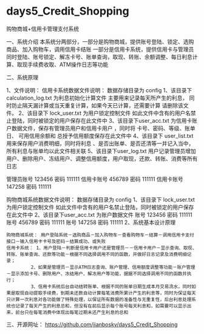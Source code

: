 # days5_Credit_Shopping
购物商城+信用卡管理支付系统

一、系统介绍
	本系统分两部分，一部分是购物商城，提供账号登陆、锁定、选购商品、加入购物车，调用信用卡结账
一部分是信用卡系统，提供信用卡与管理员同时登陆、账号锁定、解冻卡号、账单查询，取现、转账、余额调整、每日利息计算、取现手续费收取、ATM操作日志等功能

二、系统原理

1、文件说明：
信用卡系统数据文件说明：
  数据存储目录为 config
  1、该目录下 calculation_log.txt 为利息初始化计算文件 主要用来记录每天所产生的利息，
  同时防止隔天漏计算或当天重复计算，如果今天已计算，还需要计算 请删除该文件。
  2、该目录下 lock_user.txt 为用户锁定控制文件 如此文件中含有的用户名禁止登陆，同时被锁定的用户保存在此文件中
  3、该目录下user_acc.txt 为信用卡账户数据文件，保存有管理员用户和信用卡用户 ，同时将 卡号、密码、等级、账单日、
  可用信用余额和 总授予信用额度保存在此文件中
  4、该目录下 user_list.txt 用来保存用户消费明细，同时将利息 、是否出账单、是否还清等一并记入当中，
  所有利息与账单均以此文件相关联
  5、该目录下user_log.txt 用户记录管理员增加用户、删除用户、冻结用户、调整信用额度，用户取现，还款、转账、消费等所有日志

  管理员账号  123456  密码 111111
  信用卡账号  456789  密码 111111
  信用卡账号  147258  密码 111111

购物商城系统数据文件说明：
  数据存储目录为 config
  1、该目录下 lock_user.txt 为用户锁定控制文件 如此文件中含有的用户名禁止登陆，同时被锁定的用户保存在此文件中
  2、该目录下user_acc.txt 为账户数据文件
  账号  123456  密码 111111
  账号  456789  密码 111111
  账号  147258  密码 111111
2、系统基本设计原理

	购物商城系统： 用户登陆系统－选购商品－加入购物车－查看购物车－结算－调用信用卡支付接口－输入信用卡卡号及密码－结算成功、或失败
	信用卡系统： 1、用户登陆－判断是信用卡用户还是管理员－－信用卡用户－显示查询、取现、转账、账单查询、还款等功能－根据不同选择调用不同的函数，并做好日志记录及消费明细记录； 
		     2、如果是管理员－显示ATM日志查询、账户管理、信用额度调整等功能－账户管理－显示添加卡号、删除用户、冻结用户、解冻用户等功能，据据不同选择调用不同的函数并执行；
		     3、信用卡系统后台自动结转账单、根据不同的账单日期生成本月交易流水，同时如果是取现自动提取手续费，到期未还款自动计算每笔消费所累计产生的利息等，同时为保证每天只计算一次利息对各功能做了特殊处理，以保证所有数据的准备性与无重复性，后台利息处理系统也记录了每天产生的利息总和，但没有在前后显示每个账号每天利息和，如需要可以显示出来，前台只在每笔消费中体现出每笔过期未还产生利息的总和

三、开源网址：
       https://github.com/jianbosky/days5_Credit_Shopping

